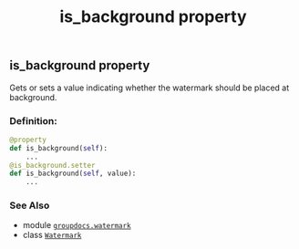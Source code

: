 ﻿---
title: is_background property
second_title: GroupDocs.Watermark for Python via .NET API References
description: 
type: docs
url: /python-net/groupdocs.watermark/watermark/is_background/
is_root: false
weight: 60
---

## is_background property


Gets or sets a value indicating whether the watermark should be placed at background.
### Definition:
```python
@property
def is_background(self):
    ...
@is_background.setter
def is_background(self, value):
    ...
```

### See Also
* module [`groupdocs.watermark`](../../)
* class [`Watermark`](/watermark/python-net/groupdocs.watermark/watermark)
